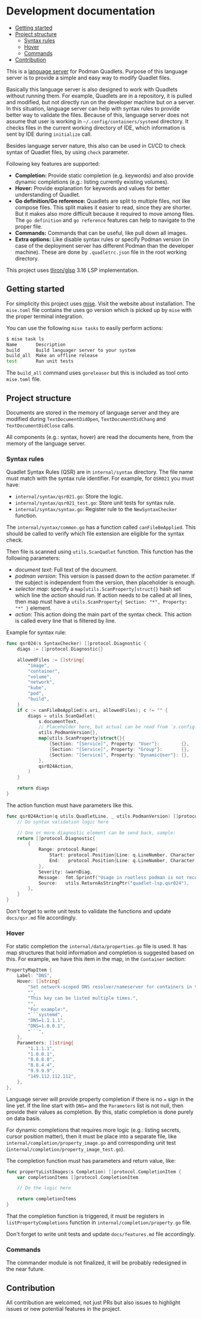 # Development documentation

<!-- toc -->

- [Getting started](#getting-started)
- [Project structure](#project-structure)
    * [Syntax rules](#syntax-rules)
    * [Hover](#hover)
    * [Commands](#commands)
- [Contribution](#contribution)

<!-- tocstop -->

This is a
[language server](https://microsoft.github.io/language-server-protocol/overviews/lsp/overview/)
for Podman Quadlets. Purpose of this language server is to provide a simple and
easy way to modify Quadlet files.

Basically this language server is also designed to work with Quadlets without
running them. For example, Quadlets are in a repository, it is pulled and
modified, but not directly run on the developer machine but on a server. In this
situation, language server can help with syntax rules to provide better way to
validate the files. Because of this, language server does not assume that user
is working in `~/.config/containers/systemd` directory. It checks files in the
current working directory of IDE, which information is sent by IDE during
`initialize` call.

Besides language server nature, this also can be used in CI/CD to check syntax
of Quadlet files, by using `check` parameter.

Following key features are supported:

- **Completion:** Provide static completion (e.g. keywords) and also provide
  dynamic completions (e.g.: listing currently existing volumes).
- **Hover:** Provide explanation for keywords and values for better
  understanding of Quadlet.
- **Go definition/Go reference:** Quadlets are split to multiple files, not like
  compose files. This split makes it easier to read, since they are shorter. But
  it makes also more difficult because it required to move among files. The
  `go definition` and `go reference` features can help to navigate to the proper
  file.
- **Commands:** Commands that can be useful, like pull down all images.
- **Extra options:** Like disable syntax rules or specify Podman version (in
  case of the deployment server has different Podman than the developer
  machine). These are done by `.quadletrc.json` file in the root working
  directory.

This project uses [tliron/glsp](https://github.com/tliron/glsp) 3.16 LSP
implementation.

## Getting started

For simplicity this project uses [mise](https://github.com/jdx/mise). Visit the
website about installation. The `mise.toml` file contains the uses go version
which is picked up by `mise` with the proper terminal integration.

You can use the following `mise tasks` to easily perform actions:

```bash
$ mise task ls
Name       Description
build      Build languager server to your system
build_all  Make an offline release
test       Run unit tests
```

The `build_all` command uses `goreleaser` but this is included as tool onto
`mise.toml` file.

## Project structure

Documents are stored in the memory of language server and they are modified
during `TextDocumentDidOpen`, `TextDocumentDidChang` and `TextDocumentDidClose`
calls.

All components (e.g.: syntax, hover) are read the documents here, from the
memory of the language server.

### Syntax rules

Quadlet Syntax Rules (QSR) are in `internal/syntax` directory. The file name
must match with the syntax rule identifier. For example, for `QSR021` you must
have:

- `internal/syntax/qsr021.go`: Store the logic.
- `internal/syntax/qsr021_test.go`: Store unit tests for syntax rule.
- `internal/syntax/syntax.go`: Register rule to the `NewSyntaxChecker` function.

The `internal/syntax/common.go` has a function called `canFileBeApplied`. This
should be called to verify which file extension are eligible for the syntax
check.

Then file is scanned using `utils.ScanQadlet` function. This function has the
following parameters:

- _document text_: Full text of the document.
- _podman version_: This version is passed down to the _action_ parameter. If
  the subject is independent from the version, then placeholder is enough.
- _selector map_: specify a `map[utils.ScanProperty]struct{}` hash set which
  line the _action_ should run. If action needs to be called at all lines, then
  map must have a `utils.ScanProperty{ Section: "*", Property: "*" }` element.
- _action_: This action doing the main part of the syntax check. This action is
  called every line that is filtered by line.

Example for syntax rule:

```go
func qsr024(s SyntaxChecker) []protocol.Diagnostic {
    diags := []protocol.Diagnostic{}

    allowedFiles := []string{
        "image",
        "container",
        "volume",
        "network",
        "kube",
        "pod",
        "build",
    }
    if c := canFileBeApplied(s.uri, allowedFiles); c != "" {
        diags = utils.ScanQadlet(
            s.documentText,
            // Placeholder here, but actual can be read from `s.config.Podman`
            utils.PodmanVersion{},
            map[utils.ScanProperty]struct{}{
                {Section: "[Service]", Property: "User"}:        {},
                {Section: "[Service]", Property: "Group"}:       {},
                {Section: "[Service]", Property: "DynamicUser"}: {},
            },
            qsr024Action,
        )
    }

    return diags
}
```

The action function must have parameters like this.

```go
func qsr024Action(q utils.QuadletLine, _ utils.PodmanVersion) []protocol.Diagnostic {
    // Do syntax validation logic here

    // One or more diagnostic element can be send back, sample:
    return []protocol.Diagnostic{
        {
            Range: protocol.Range{
                Start: protocol.Position{Line: q.LineNumber, Character: 0},
                End:   protocol.Position{Line: q.LineNumber, Character: q.Length},
            },
            Severity: &warnDiag,
            Message:  fmt.Sprintf("Usage in rootless podman is not recommended: %s.%s", "Service", q.Property),
            Source:   utils.ReturnAsStringPtr("quadlet-lsp.qsr024"),
        },
    }
}
```

Don't forget to write unit tests to validate the functions and update
`docs/qsr.md` file accordingly.

### Hover

For static completion the `internal/data/properties.go` file is used. It has map
structures that hold information and completion is suggested based on this. For
example, we have this item in the map, in the `Container` section:

````go
PropertyMapItem {
    Label: "DNS",
    Hover: []string{
        "Set network-scoped DNS resolver/nameserver for containers in this network.",
        "",
        "This key can be listed multiple times.",
        "",
        "For example:",
        "```systemd",
        "DNS=1.1.1.1",
        "DNS=1.0.0.1",
        "```",
    },
    Parameters: []string{
        "1.1.1.1",
        "1.0.0.1",
        "8.8.8.8",
        "8.8.4.4",
        "9.9.9.9",
        "149.112.112.112",
    },
},
````

Language server will provide property completion if there is no `=` sign in the
line yet. If the line start with `DNS=` and the `Parameters` list is not null,
then provide their values as completion. By this, static completion is done
purely on data basis.

For dynamic completions that requires more logic (e.g.: listing secrets, cursor
position matter), then it must be place into a separate file, like
`internal/completion/property_image.go` and corresponding unit test
(`internal/completion/property_image_test.go`).

The completion function must has parameters and return value, like:

```go
func propertyListImages(s Completion) []protocol.CompletionItem {
    var completionItems []protocol.CompletionItem

    // Do the logic here

    return completionItems
}
```

That the completion function is triggered, it must be registers in
`listPropertyCompletions` function in `internal/completion/property.go` file.

Don't forget to write unit tests and update `docs/features.md` file accordingly.

### Commands

The commander module is not finalized, it will be probably redesigned in the
near future.

## Contribution

All contribution are welcomed, not just PRs but also issues to highlight issues
or new potential features in the project.
